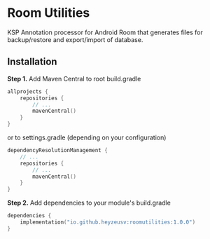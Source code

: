 # Room Utilities

KSP Annotation processor for Android Room that generates files for backup/restore and export/import
of database.

## Installation

**Step 1.** Add Maven Central to root build.gradle
```kotlin
allprojects {
    repositories {
        // ...
        mavenCentral()
    }
}
```
or to settings.gradle (depending on your configuration)
```kotlin
dependencyResolutionManagement {
    // ...
    repositories {
        // ...
        mavenCentral()
    }
}
```

**Step 2.** Add dependencies to your module's build.gradle
```kotlin
dependencies {
    implementation("io.github.heyzeusv:roomutilities:1.0.0")
}
```